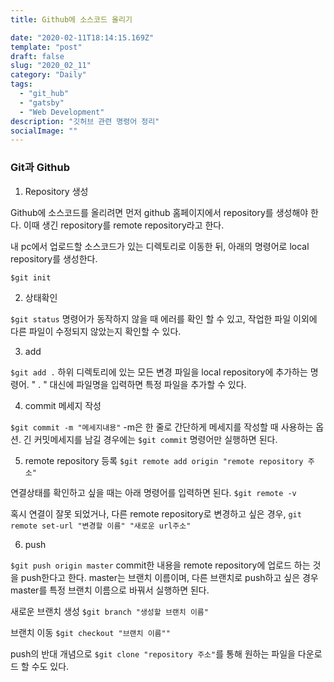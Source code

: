 ```yaml
---
title: Github에 소스코드 올리기

date: "2020-02-11T18:14:15.169Z"
template: "post"
draft: false
slug: "2020_02_11"
category: "Daily"
tags:
  - "git_hub"
  - "gatsby"
  - "Web Development"
description: "깃허브 관련 명령어 정리"
socialImage: ""
---
```

### Git과 Github
1. Repository 생성

Github에 소스코드를 올리려면 먼저 github 홈페이지에서 repository를 생성해야 한다. 이때 생긴 repository를 remote repository라고 한다.

내 pc에서 업로드할 소스코드가 있는 디렉토리로 이동한 뒤, 아래의 명령어로 local repository를 생성한다.

```$git init```

2. 상태확인

```$git status```
명령어가 동작하지 않을 때 에러를 확인 할 수 있고, 작업한 파일 이외에 다른 파일이 수정되지 않았는지 확인할 수 있다.

3. add

```$git add .```
하위 디렉토리에 있는 모든 변경 파일을 local repository에 추가하는 명령어.
" . " 대신에 파일명을 입력하면 특정 파일을 추가할 수 있다.

4. commit 메세지 작성

```$git commit -m "메세지내용"```
-m은 한 줄로 간단하게 메세지를 작성할 때 사용하는 옵션.
긴 커밋메세지를 남길 경우에는 ```$git commit``` 명령어만 실행하면 된다.

5. remote repository 등록
```$git remote add origin "remote repository 주소"```

연결상태를 확인하고 싶을 때는 아래 명령어를 입력하면 된다.
```$git remote -v```

혹시 연결이 잘못 되었거나, 다른 remote repository로 변경하고 싶은 경우,
```git remote set-url "변경할 이름" "새로운 url주소"```

6. push

```$git push origin master```
commit한 내용을 remote repository에 업로드 하는 것을 push한다고 한다.
master는 브랜치 이름이며, 다른 브랜치로 push하고 싶은 경우 master를 특정 브랜치 이름으로 바꿔서 실행하면 된다.

새로운 브랜치 생성
```$git branch "생성할 브랜치 이름"```

브랜치 이동
```$git checkout "브랜치 이름""```

push의 반대 개념으로 ```$git clone "repository 주소"```를 통해 원하는 파일을 다운로드 할 수도 있다.
